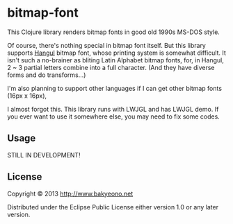 # bitmap-font

This Clojure library renders bitmap fonts in good old 1990s MS-DOS style.

Of course, there's nothing special in bitmap font itself. But this library supports [Hangul][wiki-hangul] bitmap font, whose printing system is somewhat difficult. It isn't such a no-brainer as bliting Latin Alphabet bitmap fonts, for, in Hangul, 2 ~ 3 partial letters combine into a full character. (And they have diverse forms and do transforms...)

I'm also planning to support other languages if I can get other bitmap fonts (16px x 16px),

I almost forgot this. This library runs with LWJGL and has LWJGL demo. If you ever want to use it somewhere else, you may need to fix some codes.

## Usage

STILL IN DEVELOPMENT!

## License

Copyright © 2013 http://www.bakyeono.net

Distributed under the Eclipse Public License either version 1.0 or any later version.

[wiki-hangul]: http://en.wikipedia.org/wiki/Hangul

